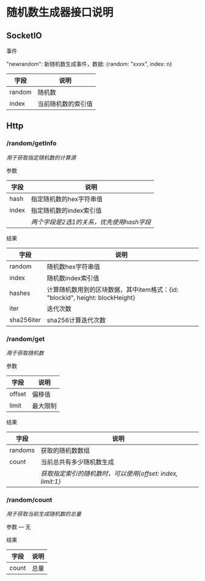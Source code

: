 # 随机数生成器接口说明

## SocketIO

事件

"newrandom": 新随机数生成事件，数据: {random: "xxxx", index: n}

| 字段   | 说明               |
| ------ | ------------------ |
| random | 随机数             |
| index  | 当前随机数的索引值 |

## Http

### /random/getInfo

*用于获取指定随机数的计算源*

参数

| 字段  | 说明                                     |
| ----- | ---------------------------------------- |
| hash  | 指定随机数的hex字符串值                  |
| index | 指定随机数的index索引值                  |
|       | *两个字段是2选1的关系，优先使用hash字段* |

结果

| 字段       | 说明                                                         |
| ---------- | ------------------------------------------------------------ |
| random     | 随机数hex字符串值                                            |
| index      | 随机数index索引值                                            |
| hashes     | 计算随机数用到的区块数据，其中item格式：{id: "blockid", height: blockHeight} |
| iter       | 迭代次数                                                     |
| sha256iter | sha256计算迭代次数                                           |

### /random/get

*用于获取随机数*

参数

| 字段   | 说明     |
| ------ | -------- |
| offset | 偏移值   |
| limit  | 最大限制 |

结果

| 字段    | 说明                                                       |
| ------- | ---------------------------------------------------------- |
| randoms | 获取的随机数数组                                           |
| count   | 当前总共有多少随机数生成                                   |
|         | *获取指定索引的随机数时，可以使用{offset: index, limit:1}* |

### /random/count

*用于获取当前生成随机数的总量*

参数 — 无

结果

| 字段  | 说明 |
| ----- | ---- |
| count | 总量 |

